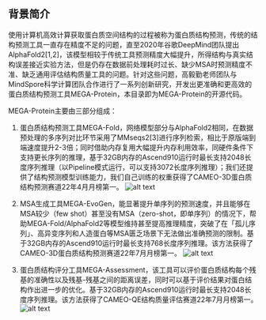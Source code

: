 
## 背景简介

使用计算机高效计算获取蛋白质空间结构的过程被称为蛋白质结构预测，传统的结构预测工具一直存在精度不足的问题，直至2020年谷歌DeepMind团队提出AlphaFold2[1,2]，该模型相较于传统工具预测精度大幅提升，所得结构与真实结构误差接近实验方法，但是仍存在数据前处理耗时过长、缺少MSA时预测精度不准、缺乏通用评估结构质量工具的问题。针对这些问题，高毅勤老师团队与MindSpore科学计算团队合作进行了一系列创新研究，开发出更准确和更高效的蛋白质结构预测工具MEGA-Protein，本目录即为MEGA-Protein的开源代码。

MEGA-Protein主要由三部分组成：

1. 蛋白质结构预测工具MEGA-Fold，网络模型部分与AlphaFold2相同，在数据预处理的多序列对比环节采用了MMseqs2[3]进行序列检索，相比于原版端到端速度提升2-3倍；同时借助内存复用大幅提升内存利用效率，同硬件条件下支持更长序列的推理，基于32GB内存的Ascend910运行时最长支持2048长度序列推理（以Pipeline模式运行，可以支持3072长度序列推理）；我们还提供了结构预测模型训练能力，我们自己训练的权重获得了CAMEO-3D蛋白质结构预测赛道22年4月月榜第一。
![alt text](https://pic.imgdb.cn/item/65e6bd5f9f345e8d03bc0240.png)

1. MSA生成工具MEGA-EvoGen，能显著提升单序列的预测速度，并且能够在MSA较少（few shot）甚至没有MSA（zero-shot，即单序列）的情况下，帮助MEGA-Fold/AlphaFold2等模型维持甚至提高推理精度，突破了在「孤儿序列」、高异变序列和人造蛋白等MSA匮乏场景下无法做出准确预测的限制。基于32GB内存的Ascend910运行时最长支持768长度序列推理。该方法获得了CAMEO-3D蛋白质结构预测赛道22年7月月榜第一。
![alt text](https://pic.imgdb.cn/item/65e6bd5f9f345e8d03bc0308.png)

1. 蛋白质结构评分工具MEGA-Assessment，该工具可以评价蛋白质结构每个残基的准确性以及残基-残基之间的距离误差，同时可以基于评价结果对蛋白结构作出进一步的优化。基于32GB内存的Ascend910运行时最长支持2048长度序列推理。该方法获得了CAMEO-QE结构质量评估赛道22年7月月榜第一。
![alt text](https://pic.imgdb.cn/item/65e6bd5f9f345e8d03bc03da.png)